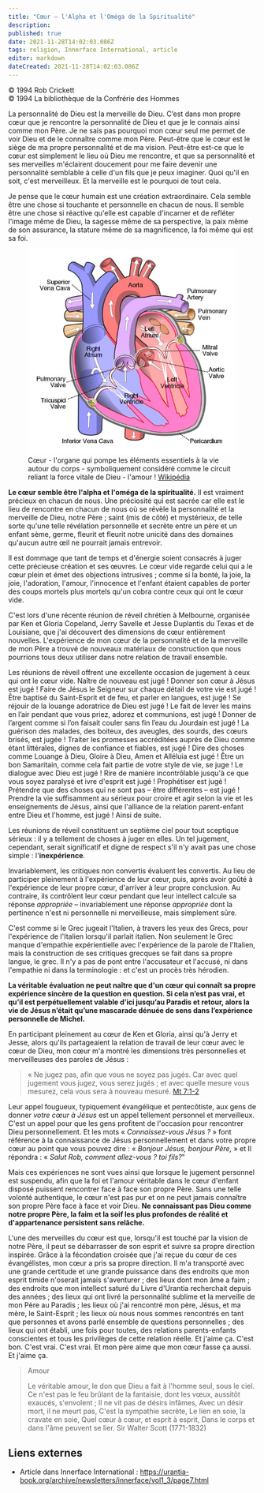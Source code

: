 ```yaml
---
title: "Cœur – l'Alpha et l'Oméga de la Spiritualité"
description: 
published: true
date: 2021-11-28T14:02:03.086Z
tags: religion, Innerface International, article
editor: markdown
dateCreated: 2021-11-28T14:02:03.086Z
---
```


<p class="v-card v-sheet theme--light gray lighten-3 px-2">© 1994 Rob Crickett<br>© 1994 La bibliothèque de la Confrérie des Hommes</p>


La personnalité de Dieu est la merveille de Dieu. C’est dans mon propre cœur que je rencontre la personnalité de Dieu et que je le connais ainsi comme mon Père. Je ne sais pas pourquoi mon cœur seul me permet de voir Dieu et de le connaître comme mon Père. Peut-être que le cœur est le siège de ma propre personnalité et de ma vision. Peut-être est-ce que le cœur est simplement le lieu où Dieu me rencontre, et que sa personnalité et ses merveilles m'éclairent doucement pour me faire devenir une personnalité semblable à celle d'un fils que je peux imaginer. Quoi qu'il en soit, c'est merveilleux. Et la merveille est le pourquoi de tout cela.

Je pense que le cœur humain est une création extraordinaire. Cela semble être une chose si touchante et personnelle en chacun de nous. Il semble être une chose si réactive qu'elle est capable d'incarner et de refléter l'image même de Dieu, la sagesse même de sa perspective, la paix même de son assurance, la stature même de sa magnificence, la foi même qui est sa foi.

<figure id="Figure_1" class="image urantiapedia">
<img src="/image/article/Rob_Crickett/Heart_Alpha_and_Omega_of_Spirituality/Diagram_of_the_human_heart.jpg">
<figcaption>Cœur - l'organe qui pompe les éléments essentiels à la vie autour du corps - symboliquement considéré comme le circuit reliant la force vitale de Dieu - l'amour ! <a href="https://commons.wikimedia.org/wiki/File:Diagram_of_the_human_heart_(cropped).svg">Wikipédia</a></figcaption>
</figure>

**Le cœur semble être l'alpha et l'oméga de la spiritualité.** Il est vraiment précieux en chacun de nous. Une préciosité qui est sacrée car elle est le lieu de rencontre en chacun de nous où se révèle la personnalité et la merveille de Dieu, notre Père ; saint (mis de côté) et mystérieux, de telle sorte qu'une telle révélation personnelle et secrète entre un père et un enfant sème, germe, fleurit et fleurit notre unicité dans des domaines qu'aucun autre œil ne pourrait jamais entrevoir.

Il est dommage que tant de temps et d'énergie soient consacrés à juger cette précieuse création et ses œuvres. Le cœur vide regarde celui qui a le cœur plein et émet des objections intrusives ; comme si la bonté, la joie, la joie, l'adoration, l'amour, l'innocence et l'enfant étaient capables de porter des coups mortels plus mortels qu'un cobra contre ceux qui ont le cœur vide.

C'est lors d'une récente réunion de réveil chrétien à Melbourne, organisée par Ken et Gloria Copeland, Jerry Savelle et Jesse Duplantis du Texas et de Louisiane, que j'ai découvert des dimensions de cœur entièrement nouvelles. L'expérience de mon cœur de la personnalité et de la merveille de mon Père a trouvé de nouveaux matériaux de construction que nous pourrions tous deux utiliser dans notre relation de travail ensemble.

Les réunions de réveil offrent une excellente occasion de jugement à ceux qui ont le cœur vide. Naître de nouveau est jugé ! Donner son cœur à Jésus est jugé ! Faire de Jésus le Seigneur sur chaque détail de votre vie est jugé ! Être baptisé du Saint-Esprit et de feu, et parler en langues, est jugé ! Se réjouir de la louange adoratrice de Dieu est jugé ! Le fait de lever les mains en l’air pendant que vous priez, adorez et communions, est jugé ! Donner de l’argent comme si l’on faisait couler sans fin l’eau du Jourdain est jugé ! La guérison des malades, des boiteux, des aveugles, des sourds, des cœurs brisés, est jugée ! Traiter les promesses accréditées auprès de Dieu comme étant littérales, dignes de confiance et fiables, est jugé ! Dire des choses comme Louange à Dieu, Gloire à Dieu, Amen et Alléluia est jugé ! Être un bon Samaritain, comme cela fait partie de votre style de vie, se juge ! Le dialogue avec Dieu est jugé ! Rire de manière incontrôlable jusqu'à ce que vous soyez paralysé et ivre d'esprit est jugé ! Prophétiser est jugé ! Prétendre que des choses qui ne sont pas – être différentes – est jugé ! Prendre la vie suffisamment au sérieux pour croire et agir selon la vie et les enseignements de Jésus, ainsi que l'alliance de la relation parent-enfant entre Dieu et l'homme, est jugé ! Ainsi de suite.

Les réunions de réveil constituent un septième ciel pour tout sceptique sérieux : il y a tellement de choses à juger en elles. Un tel jugement, cependant, serait significatif et digne de respect s'il n'y avait pas une chose simple : l'**inexpérience**.

Invariablement, les critiques non convertis évaluent les convertis. Au lieu de participer pleinement à l'expérience de leur cœur, puis, après avoir goûté à l'expérience de leur propre cœur, d'arriver à leur propre conclusion. Au contraire, ils contrôlent leur cœur pendant que leur intellect calcule sa réponse _appropriée_ – invariablement une réponse _appropriée_ dont la pertinence n'est ni personnelle ni merveilleuse, mais simplement sûre.

C'est comme si le Grec jugeait l'Italien, à travers les yeux des Grecs, pour l'expérience de l'Italien lorsqu'il parlait italien. Non seulement le Grec manque d'empathie expérientielle avec l'expérience de la parole de l'Italien, mais la construction de ses critiques grecques se fait dans sa propre langue, le grec. Il n'y a pas de pont entre l'accusateur et l'accusé, ni dans l'empathie ni dans la terminologie : et c'est un procès très hérodien.

**La véritable évaluation ne peut naître que d'un cœur qui connaît sa propre expérience sincère de la question en question. Si cela n’est pas vrai, et qu’il est perpétuellement valable d’ici jusqu’au Paradis et retour, alors la vie de Jésus n’était qu’une mascarade dénuée de sens dans l’expérience personnelle de Michel.**

En participant pleinement au cœur de Ken et Gloria, ainsi qu'à Jerry et Jesse, alors qu'ils partageaient la relation de travail de leur cœur avec le cœur de Dieu, mon cœur m'a montré les dimensions très personnelles et merveilleuses des paroles de Jésus :

> « Ne jugez pas, afin que vous ne soyez pas jugés. Car avec quel jugement vous jugez, vous serez jugés ; et avec quelle mesure vous mesurez, cela vous sera à nouveau mesuré. [Mt 7:1-2](/fr/Bible/Matthew/7#v1)

Leur appel fougueux, typiquement évangélique et pentecôtiste, aux gens de donner _votre cœur à Jésus_ est un appel tellement personnel et merveilleux. C'est un appel pour que les gens profitent de l'occasion pour rencontrer Dieu personnellement. Et les mots « _Connaissez-vous Jésus ?_ » font référence à la connaissance de Jésus personnellement et dans votre propre cœur au point que vous pouvez dire : « _Bonjour Jésus, bonjour Père,_ » et Il répondra : « _Salut Rob, comment allez-vous ? toi fils?_"

Mais ces expériences ne sont vues ainsi que lorsque le jugement personnel est suspendu, afin que la foi et l'amour véritable dans le cœur d'enfant disposé puissent rencontrer face à face son propre Père. Sans une telle volonté authentique, le cœur n'est pas pur et on ne peut jamais connaître son propre Père face à face et voir Dieu. **Ne connaissant pas Dieu comme notre propre Père, la faim et la soif les plus profondes de réalité et d'appartenance persistent sans relâche.**

L'une des merveilles du cœur est que, lorsqu'il est touché par la vision de notre Père, il peut se débarrasser de son esprit et suivre sa propre direction inspirée. Grâce à la fécondation croisée que j'ai reçue du cœur de ces évangélistes, mon cœur a pris sa propre direction. Il m'a transporté avec une grande certitude et une grande puissance dans des endroits que mon esprit timide n'oserait jamais s'aventurer ; des lieux dont mon âme a faim ; des endroits que mon intellect saturé du Livre d'Urantia recherchait depuis des années ; des lieux qui ont livré la personnalité sublime et la merveille de mon Père au Paradis ; les lieux où j'ai rencontré mon père, Jésus, et ma mère, le Saint-Esprit ; les lieux où nous nous sommes rencontrés en tant que personnes et avons parlé ensemble de questions personnelles ; des lieux qui ont établi, une fois pour toutes, des relations parents-enfants conscientes et tous les privilèges de cette relation réelle. Et j'aime ça. C'est bon. C'est vrai. C'est vrai. Et mon père aime que mon cœur fasse ça aussi. Et j'aime ça.

> Amour
> 
> Le véritable amour, le don que Dieu a fait
> à l'homme seul, sous le ciel.
> Ce n'est pas le feu brûlant de la fantaisie,
> dont les vœux, aussitôt exaucés, s'envolent ;
> Il ne vit pas de désirs infâmes,
> Avec un désir mort, il ne meurt pas,
> C'est la sympathie secrète,
> Le lien en soie, la cravate en soie,
> Quel cœur à cœur, et esprit à esprit,
> Dans le corps et dans l'âme peuvent se lier.
>     Sir Walter Scott (1771-1832)

## Liens externes

* Article dans Innerface International : https://urantia-book.org/archive/newsletters/innerface/vol1_3/page7.html


